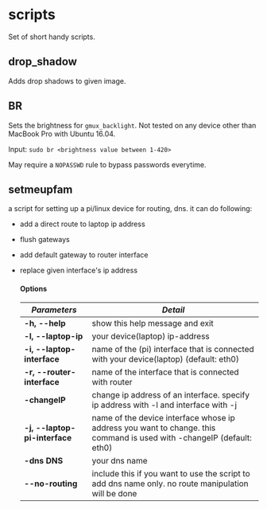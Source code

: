 # scripts
Set of short handy scripts.

## drop_shadow

Adds drop shadows to given image.

## BR

Sets the brightness for `gmux_backlight`. Not tested on any device other than MacBook Pro with Ubuntu 16.04.

Input: `sudo br <brightness value between 1-420>`

May require a `NOPASSWD` rule to bypass passwords everytime.

## setmeupfam

a script for setting up a pi/linux device for routing, dns.
it can do following:
* add a direct route to laptop ip address
* flush gateways
* add default gateway to router interface
* replace given interface's ip address

  #### Options
  
  *Parameters*                    |*Detail*   
  |---                            |---
  **-h, --help**                  |show this help message and exit   
  **-l, --laptop-ip**             | your device(laptop) ip-address  
  **-i, --laptop-interface**      |name of the (pi) interface that is connected with your device(laptop) (default: eth0)
  **-r, --router-interface**      |name of the interface that is connected with router   
  **-changeIP**                                                       |change ip address of an interface. specify ip address with -l and interface with -j
  **-j, --laptop-pi-interface**   |name of the device interface whose ip address you want to change. this command is used with -changeIP (default: eth0)
  **-dns DNS**                    |your dns name
  **--no-routing**                |include this if you want to use the script to add dns name only. no route manipulation will be done
